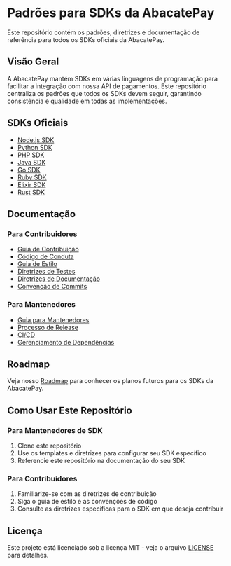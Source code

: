 # Padrões para SDKs da AbacatePay

Este repositório contém os padrões, diretrizes e documentação de referência para todos os SDKs oficiais da AbacatePay.

## Visão Geral

A AbacatePay mantém SDKs em várias linguagens de programação para facilitar a integração com nossa API de pagamentos. Este repositório centraliza os padrões que todos os SDKs devem seguir, garantindo consistência e qualidade em todas as implementações.

## SDKs Oficiais

- [Node.js SDK](https://github.com/AbacatePay/abacatepay-nodejs-sdk)
- [Python SDK](https://github.com/AbacatePay/abacatepay-python-sdk)
- [PHP SDK](https://github.com/AbacatePay/abacatepay-php-sdk)
- [Java SDK](https://github.com/AbacatePay/abacatepay-java-sdk)
- [Go SDK](https://github.com/AbacatePay/abacatepay-go-sdk)
- [Ruby SDK](https://github.com/AbacatePay/abacatepay-ruby-sdk)
- [Elixir SDK](https://github.com/AbacatePay/abacatepay-elixir-sdk)
- [Rust SDK](https://github.com/AbacatePay/abacatepay-rust-sdk)

## Documentação

### Para Contribuidores
- [Guia de Contribuição](./contributing/CONTRIBUTING.md)
- [Código de Conduta](./contributing/CODE_OF_CONDUCT.md)
- [Guia de Estilo](./contributing/STYLE_GUIDE.md)
- [Diretrizes de Testes](./contributing/TESTING_GUIDELINES.md)
- [Diretrizes de Documentação](./contributing/DOCUMENTATION_GUIDELINES.md)
- [Convenção de Commits](./contributing/COMMIT_CONVENTION.md)

### Para Mantenedores
- [Guia para Mantenedores](./maintainers/MAINTAINERS.md)
- [Processo de Release](./maintainers/RELEASE_PROCESS.md)
- [CI/CD](./maintainers/CI_CD.md)
- [Gerenciamento de Dependências](./maintainers/DEPENDENCY_MANAGEMENT.md)

## Roadmap

Veja nosso [Roadmap](./ROADMAP.md) para conhecer os planos futuros para os SDKs da AbacatePay.

## Como Usar Este Repositório

### Para Mantenedores de SDK
1. Clone este repositório
2. Use os templates e diretrizes para configurar seu SDK específico
3. Referencie este repositório na documentação do seu SDK

### Para Contribuidores
1. Familiarize-se com as diretrizes de contribuição
2. Siga o guia de estilo e as convenções de código
3. Consulte as diretrizes específicas para o SDK em que deseja contribuir

## Licença

Este projeto está licenciado sob a licença MIT - veja o arquivo [LICENSE](LICENSE) para detalhes.